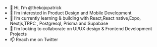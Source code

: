 - 👋 Hi, I’m @thekojopatrick
- 👀 I’m interested in Product Design and Mobile Development
- 🌱 I’m currently learning & building with React,React native,Expo, Nextjs,TRPC , Postgresql, Prisma and Supabase
- 💞️ I’m looking to collaborate on UI/UX design & Frontend Development Projects
- 📫 Reach me on Twitter

<!---
thekojopatrick/thekojopatrick is a ✨ special ✨ repository because its `README.md` (this file) appears on your GitHub profile.
You can click the Preview link to take a look at your changes.
--->
